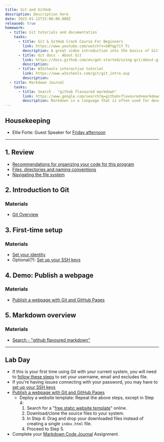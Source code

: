 ```yaml
---
title: Git and GitHub
description: Description here
date: 2022-01-12T15:00:00.000Z
released: true
homework:
  - title: Git tutorials and documentation
    tasks:
      - title: Git & GitHub Crash Course For Beginners
        link: https://www.youtube.com/watch?v=SWYqp7iY_Tc
        description: A great video introduction into the basics of Git and GitHub. We'll be referencing many Traversy Media videos in this course.
      - title: Git docs - About Git
        link: https://docs.github.com/en/get-started/using-git/about-git
        description:
      - title: W3Schools interactive tutorial
        link: https://www.w3schools.com/git/git_intro.asp
        description:
  - title: Markdown Journal
    tasks:
      - title: Search - "github flavoured markdown"
        link: https://www.google.com/search?q=github+flavoured+markdown+cheatsheet
        description: Markdown is a language that is often used for developer documentation. Your coding journal will be written in markdown!
---
```


## Housekeeping
- Ellie Forte: Guest Speaker for [Friday afternoon](/dsgn-270/lessons/day-02)

---

## 1. Review
- [Recommendations for organizing your code for this program](/labs/setup/workspace)
- [Files, directories and naming conventions](https://gist.github.com/acidtone/d77059ec1851eff266339a3df70f6984)
- [Navigating the file system](https://gist.github.com/acidtone/316d2bd9cf59f841684dbd68ffc3ee95)

## 2. Introduction to Git
### Materials
- [Git Overview](/library/tools/git)

## 3. First-time setup
### Materials
- [Set your identity](https://gist.github.com/acidtone/6ca4c62d88570732d3760904ef965e4d)
- Optional(?): [Set up your SSH keys](https://gist.github.com/acidtone/dd9ae11a238e9f14ad0b066298f35dc5)

## 4. Demo: Publish a webpage
### Materials
- [Publish a webpage with Git and GitHub Pages](https://gist.github.com/acidtone/5d45f96bc11fada75038e552f9ba1a5c)

## 5. Markdown overview
### Materials
- [Search - "github flavoured markdown"](https://www.google.com/search?q=github+flavoured+markdown+cheatsheet)

---

## Lab Day
- If this is your first time using Git with your current system, you will need to [follow these steps](https://gist.github.com/acidtone/6ca4c62d88570732d3760904ef965e4d) to set your username, email and excludes file.
- If you're having issues connecting with your password, you may have to [set up your SSH keys](https://gist.github.com/acidtone/dd9ae11a238e9f14ad0b066298f35dc5)
- [Publish a webpage with Git and GitHub Pages](https://gist.github.com/acidtone/5d45f96bc11fada75038e552f9ba1a5c)
    - Deploy a website template: Repeat the above steps, except in Step 4:
        1. Search for a "[free static website template](https://www.google.com/search?q=free+static+website+template)" online.
        2. Download/clone the source files to your system.
        3. In Step 4: Drag and drop your downloaded files instead of creating a single `index.html` file. 
        4. Proceed to Step 5.
- Complete your [Markdown Code Journal](/cpnt-201/assignments/assignment-1) Assignment.


<home-work :home-work="homework">
</home-work>
